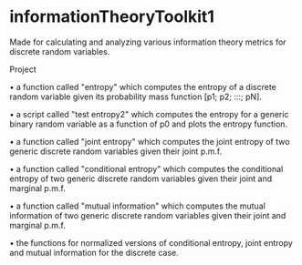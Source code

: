 # informationTheoryToolkit1
 Made for calculating and analyzing various information theory metrics for discrete random variables.

 Project
 
• a function called "entropy" which computes the entropy of a discrete random variable given its probability mass function [p1; p2; :::; pN].

• a script called "test entropy2" which computes the entropy for a
generic binary random variable as a function of p0 and plots the entropy
function.

• a function called "joint entropy" which computes the joint entropy of two generic discrete random variables given their joint p.m.f.

• a function called "conditional entropy" which computes the conditional entropy of two generic discrete random variables given their
joint and marginal p.m.f.

• a function called "mutual information" which computes the mutual information of two generic discrete random variables given their
joint and marginal p.m.f.

• the functions for normalized versions of conditional entropy, joint entropy and mutual information for the discrete case.
